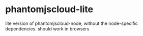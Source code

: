 # phantomjscloud-lite
lite version of phantomjscloud-node, without the node-specific dependencies.  should work in browsers
